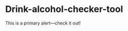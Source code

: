 # Drink-alcohol-checker-tool

<div class="alert alert-primary" role="alert">
  This is a primary alert—check it out!
</div>
